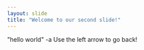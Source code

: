 ```yaml
---
layout: slide
title: "Welcome to our second slide!"
---
```

"hello world" -a 
Use the left arrow to go back!
